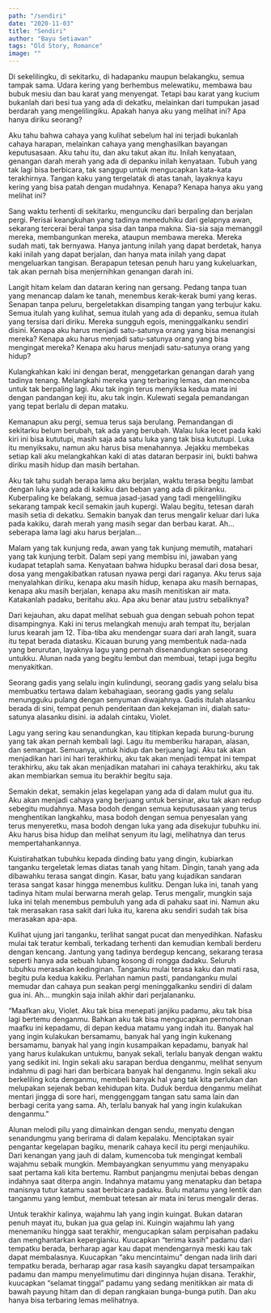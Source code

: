 ```yaml
---
path: "/sendiri"
date: "2020-11-03"
title: "Sendiri"
author: "Bayu Setiawan"
tags: "Old Story, Romance"
image: ""
---
```


Di sekelilingku, di sekitarku, di hadapanku maupun belakangku, semua tampak sama. Udara kering yang berhembus melewatiku, membawa bau bubuk mesiu dan bau karat yang menyengat. Tetapi bau karat yang kucium bukanlah dari besi tua yang ada di dekatku, melainkan dari tumpukan jasad berdarah yang mengelilingiku. Apakah hanya aku yang melihat ini? Apa hanya diriku seorang?

Aku tahu bahwa cahaya yang kulihat sebelum hal ini terjadi bukanlah cahaya harapan, melainkan cahaya yang menghasilkan bayangan keputusasaan. Aku tahu itu, dan aku takut akan itu. Inilah kenyataan, genangan darah merah yang ada di depanku inilah kenyataan. Tubuh yang tak lagi bisa berbicara, tak sanggup untuk mengucapkan kata-kata terakhirnya. Tangan kaku yang tergelatak di atas tanah, layaknya kayu kering yang bisa patah dengan mudahnya. Kenapa? Kenapa hanya aku yang melihat ini?

Sang waktu terhenti di sekitarku, mengunciku dari berpaling dan berjalan pergi. Perisai keangkuhan yang tadinya meneduhiku dari gelapnya awan, sekarang tercerai berai tanpa sisa dan tanpa makna. Sia-sia saja memanggil mereka, membangunkan mereka, ataupun membawa mereka. Mereka sudah mati, tak bernyawa. Hanya jantung inilah yang dapat berdetak, hanya kaki inilah yang dapat berjalan, dan hanya mata inilah yang dapat mengeluarkan tangisan. Berapapun tetesan penuh haru yang kukeluarkan, tak akan pernah bisa menjernihkan genangan darah ini.

Langit hitam kelam dan dataran kering nan gersang. Pedang tanpa tuan yang menancap dalam ke tanah, menembus kerak-kerak bumi yang keras. Senapan tanpa peluru, bergeletakkan disamping tangan yang terbujur kaku. Semua itulah yang kulihat, semua itulah yang ada di depanku, semua itulah yang tersisa dari diriku. Mereka sungguh egois, meninggalkanku sendiri disini. Kenapa aku harus menjadi satu-satunya orang yang bisa menangisi mereka? Kenapa aku harus menjadi satu-satunya orang yang bisa mengingat mereka? Kenapa aku harus menjadi satu-satunya orang yang hidup?

Kulangkahkan kaki ini dengan berat, menggetarkan genangan darah yang tadinya tenang. Melangkahi mereka yang terbaring lemas, dan mencoba untuk tak berpaling lagi. Aku tak ingin terus menyiksa kedua mata ini dengan pandangan keji itu, aku tak ingin. Kulewati segala pemandangan yang tepat berlalu di depan mataku.

Kemanapun aku pergi, semua terus saja berulang. Pemandangan di sekitarku belum berubah, tak ada yang berubah. Walau luka lecet pada kaki kiri ini bisa kututupi, masih saja ada satu luka yang tak bisa kututupi. Luka itu menyiksaku, namun aku harus bisa menahannya. Jejakku membekas setiap kali aku melangkahkan kaki di atas dataran berpasir ini, bukti bahwa diriku masih hidup dan masih bertahan.

Aku tak tahu sudah berapa lama aku berjalan, waktu terasa begitu lambat dengan luka yang ada di kakiku dan beban yang ada di pikiranku. Kuberpaling ke belakang, semua jasad-jasad yang tadi mengelilingiku sekarang tampak kecil semakin jauh kupergi. Walau begitu, tetesan darah masih setia di dekatku. Semakin banyak dan terus mengalir keluar dari luka pada kakiku, darah merah yang masih segar dan berbau karat. Ah… seberapa lama lagi aku harus berjalan…

Malam yang tak kunjung reda, awan yang tak kunjung memutih, matahari yang tak kunjung terbit. Dalam sepi yang membisu ini, jawaban yang kudapat tetaplah sama. Kenyataan bahwa hidupku berasal dari dosa besar, dosa yang mengakibatkan ratusan nyawa pergi dari raganya. Aku terus saja menyalahkan diriku, kenapa aku masih hidup, kenapa aku masih bernapas, kenapa aku masih berjalan, kenapa aku masih menitiskan air mata. Katakanlah padaku, beritahu aku. Apa aku benar atau justru sebaliknya?

Dari kejauhan, aku dapat melihat sebuah gua dengan sebuah pohon tepat disampingnya. Kaki ini terus melangkah menuju arah tempat itu, berjalan lurus kearah jam 12. Tiba-tiba aku mendengar suara dari arah langit, suara itu tepat berada diatasku. Kicauan burung yang membentuk nada-nada yang berurutan, layaknya lagu yang pernah disenandungkan seseorang untukku. Alunan nada yang begitu lembut dan membuai, tetapi juga begitu menyakitkan.

Seorang gadis yang selalu ingin kulindungi, seorang gadis yang selalu bisa membuatku tertawa dalam kebahagiaan, seorang gadis yang selalu menungguku pulang dengan senyuman diwajahnya. Gadis itulah alasanku berada di sini, tempat penuh penderitaan dan kekejaman ini, dialah satu-satunya alasanku disini. ia adalah cintaku, Violet.

Lagu yang sering kau senandungkan, kau titipkan kepada burung-burung yang tak akan pernah kembali lagi. Lagu itu memberiku harapan, alasan, dan semangat. Semuanya, untuk hidup dan berjuang lagi. Aku tak akan menjadikan hari ini hari terakhirku, aku tak akan menjadi tempat ini tempat terakhirku, aku tak akan menjadikan matahari ini cahaya terakhirku, aku tak akan membiarkan semua itu berakhir begitu saja.

Semakin dekat, semakin jelas kegelapan yang ada di dalam mulut gua itu. Aku akan menjadi cahaya yang berjuang untuk bersinar, aku tak akan redup sebegitu mudahnya. Masa bodoh dengan semua keputusasaan yang terus menghentikan langkahku, masa bodoh dengan semua penyesalan yang terus menyeretku, masa bodoh dengan luka yang ada disekujur tubuhku ini. Aku harus bisa hidup dan melihat senyum itu lagi, melihatnya dan terus mempertahankannya.

Kuistirahatkan tubuhku kepada dinding batu yang dingin, kubiarkan tanganku tergeletak lemas diatas tanah yang hitam. Dingin, tanah yang ada dibawahku terasa sangat dingin. Kasar, batu yang kujadikan sandaran terasa sangat kasar hingga menembus kulitku. Dengan luka ini, tanah yang tadinya hitam mulai berwarna merah gelap. Terus mengalir, mungkin saja luka ini telah menembus pembuluh yang ada di pahaku saat ini. Namun aku tak merasakan rasa sakit dari luka itu, karena aku sendiri sudah tak bisa merasakan apa-apa. 

Kulihat ujung jari tanganku, terlihat sangat pucat dan menyedihkan. Nafasku mulai tak teratur kembali, terkadang terhenti dan kemudian kembali berderu dengan kencang. Jantung yang tadinya berdegup kencang, sekarang terasa seperti hanya ada sebuah lubang kosong di rongga dadaku. Seluruh tubuhku merasakan kedinginan. Tanganku mulai terasa kaku dan mati rasa, begitu pula kedua kakiku. Perlahan namun pasti, pandanganku mulai memudar dan cahaya pun seakan pergi meninggalkanku sendiri di dalam gua ini. Ah… mungkin saja inilah akhir dari perjalananku.

“Maafkan aku, Violet. Aku tak bisa menepati janjiku padamu, aku tak bisa lagi bertemu denganmu. Bahkan aku tak bisa mengucapkan permohonan maafku ini kepadamu, di depan kedua matamu yang indah itu. Banyak hal yang ingin kulakukan bersamamu, banyak hal yang ingin kukenang bersamamu, banyak hal yang ingin kusampaikan kepadamu, banyak hal yang harus kulakukan untukmu, banyak sekali, terlalu banyak dengan waktu yang sedikit ini. Ingin sekali aku sarapan berdua denganmu, melihat senyum indahmu di pagi hari dan berbicara banyak hal denganmu. Ingin sekali aku berkeliling kota denganmu, membeli banyak hal yang tak kita perlukan dan melupakan sejenak beban kehidupan kita. Duduk  berdua denganmu melihat mentari jingga di sore hari, menggenggam tangan satu sama lain dan berbagi cerita yang sama. Ah, terlalu banyak hal yang ingin kulakukan denganmu.”

Alunan melodi pilu yang dimainkan dengan sendu, menyatu dengan senandungmu yang berirama di dalam kepalaku. Menciptakan syair pengantar kegelapan bagiku, menarik cahaya kecil itu pergi menjauhiku. Dari kenangan yang jauh di dalam, kumencoba tuk mengingat kembali wajahmu sebaik mungkin. Membayangkan senyummu yang menyapaku saat pertama kali kita bertemu. Rambut panjangmu menjutai bebas dengan indahnya saat diterpa angin. Indahnya matamu yang menatapku dan betapa manisnya tutur katamu saat berbicara padaku. Bulu matamu yang lentik dan tanganmu yang lembut, membuat tetesan air mata ini terus mengalir deras.

Untuk terakhir kalinya, wajahmu lah yang ingin kuingat. Bukan dataran penuh mayat itu, bukan jua gua gelap ini. Kuingin wajahmu lah yang menemaniku hingga saat terakhir, mengucapkan salam perpisahan padaku dan menghantarkan kepergianku. Kuucapkan “terima kasih” padamu dari tempatku berada, berharap agar kau dapat mendengarnya meski kau tak dapat membalasnya. Kuucapkan “aku mencintaimu” dengan nada lirih dari tempatku berada, berharap agar rasa kasih sayangku dapat tersampaikan padamu dan mampu menyelimutimu dari dinginnya hujan disana. Terakhir, kuucapkan “selamat tinggal” padamu yang sedang menitikkan air mata di bawah payung hitam dan di depan rangkaian bunga-bunga putih. Dan aku hanya bisa terbaring lemas melihatnya.
